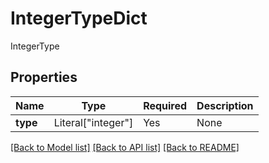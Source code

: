 # IntegerTypeDict

IntegerType

## Properties
| Name | Type | Required | Description |
| ------------ | ------------- | ------------- | ------------- |
**type** | Literal["integer"] | Yes | None |


[[Back to Model list]](../../README.md#models-v2-link) [[Back to API list]](../../README.md#documentation-for-api-endpoints) [[Back to README]](../../README.md)
